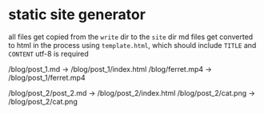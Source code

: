 # static site generator

all files get copied from the `write` dir to the `site` dir
md files get converted to html in the process
using `template.html`, which should include `TITLE` and `CONTENT`
utf-8 is required

/blog/post_1.md -> /blog/post_1/index.html
/blog/ferret.mp4 -> /blog/post_1/ferret.mp4

/blog/post_2/post_2.md -> /blog/post_2/index.html
/blog/post_2/cat.png -> /blog/post_2/cat.png
